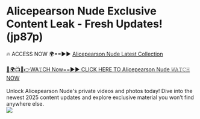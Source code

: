# Alicepearson Nude Exclusive Content Leak - Fresh Updates! (jp87p)

🔥 ACCESS NOW 🌍==►► <a href="https://tinyurl.com/yc657z5k" rel="nofollow">Alicepearson Nude Latest Collection</a>
<br><br>
[🔴🌍📺📱👉WA𝚃CH Now==►► CLICK HERE TO Alicepearson Nude 𝚆𝙰𝚃𝙲𝙷 NOW](https://tinyurl.com/yc657z5k)
<br><br>
Unlock Alicepearson Nude's private videos and photos today! Dive into the newest 2025 content updates and explore exclusive material you won’t find anywhere else.
<br>
<a href="https://tinyurl.com/yc657z5k" rel="nofollow" data-target="animated-image.originalLink"><img src="https://camo.githubusercontent.com/8a4f000d20f83aca3bf7ec5f350d767afa0574a8a352519fd8cfa583a6f93a33/68747470733a2f2f692e696d6775722e636f6d2f644a486b345a712e676966" data-canonical-src="https://i.imgur.com/dJHk4Zq.gif" style="max-width: 100%; display: inline-block;" data-target="animated-image.originalImage"></a>
<br>
